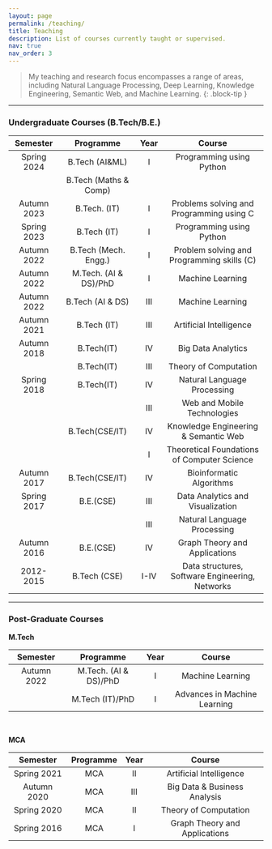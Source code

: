 ```yaml
---
layout: page
permalink: /teaching/
title: Teaching
description: List of courses currently taught or supervised.
nav: true
nav_order: 3
---
```


> My teaching and research focus encompasses a range of areas, including Natural Language Processing, Deep Learning, Knowledge Engineering, Semantic Web, and Machine Learning.
{: .block-tip }

---

### Undergraduate Courses (B.Tech/B.E.)

|     Semester      |        Programme         |  Year  |                   Course                    |
|:-----------------:|:------------------------:|:------:|:------------------------------------------:|
|   Spring 2024     |   B.Tech (AI&ML)         |   I    |       Programming using Python             |
|                   |   B.Tech (Maths & Comp)  |        |                                            |
|   Autumn 2023     |   B.Tech. (IT)           |   I    |       Problems solving and Programming using C|
|   Spring 2023     |   B.Tech (IT)            |   I    |       Programming using Python             |
|   Autumn 2022     |   B.Tech (Mech. Engg.)   |   I    |       Problem solving and Programming skills (C)|
|   Autumn 2022     |   M.Tech. (AI & DS)/PhD |   I    |       Machine Learning                     |
|   Autumn 2022     |   B.Tech (AI & DS)      |  III   |       Machine Learning                     |
|   Autumn 2021     |   B.Tech (IT)           |  III   |       Artificial Intelligence             |
|   Autumn 2018     |   B.Tech(IT)            |   IV   |       Big Data Analytics                  |
|                   |   B.Tech(IT)            |  III   |       Theory of Computation               |
|   Spring 2018     |   B.Tech(IT)            |   IV   |       Natural Language Processing         |
|                   |                         |  III   |       Web and Mobile Technologies         |
|                   |   B.Tech(CSE/IT)        |   IV   |       Knowledge Engineering & Semantic Web|
|                   |                         |   I    |       Theoretical Foundations of Computer Science|
|   Autumn 2017     |   B.Tech(CSE/IT)        |   IV   |       Bioinformatic Algorithms           |
|   Spring 2017     |   B.E.(CSE)             |  III   |       Data Analytics and Visualization   |
|                   |                         |  III   |       Natural Language Processing         |
|   Autumn 2016     |   B.E.(CSE)             |   IV   |       Graph Theory and Applications      |
|   2012-2015       |   B.Tech (CSE)          |  I-IV  |       Data structures, Software Engineering, Networks|

---

### Post-Graduate Courses

**M.Tech**

|     Semester      |        Programme         |  Year  |                   Course                    |
|:-----------------:|:------------------------:|:------:|:------------------------------------------:|
|   Autumn 2022     |   M.Tech. (AI & DS)/PhD  |   I    |       Machine Learning                     |
|                   |       M.Tech (IT)/PhD    |   I    |       Advances in Machine Learning          |

<br>

**MCA**

|    Semester   | Programme | Year |             Course            |
|:-------------:|:---------:|:----:|:-----------------------------:|
|  Spring 2021  |    MCA    |  II  | Artificial Intelligence       |
|  Autumn 2020  |    MCA    |  III | Big Data & Business Analysis  |
|  Spring 2020  |    MCA    |  II  | Theory of Computation         |
|  Spring 2016  |    MCA    |  I   | Graph Theory and Applications |
